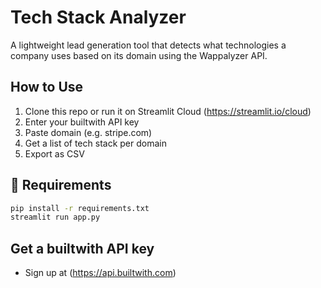 #  Tech Stack Analyzer

A lightweight lead generation tool that detects what technologies a company uses based on its domain using the Wappalyzer API.

##  How to Use

1. Clone this repo or run it on Streamlit Cloud (https://streamlit.io/cloud)
2. Enter your builtwith API key
3. Paste domain (e.g. stripe.com)
4. Get a list of tech stack per domain
5. Export as CSV

## 🧪 Requirements

```bash
pip install -r requirements.txt
streamlit run app.py
```

##  Get a builtwith API key

- Sign up at (https://api.builtwith.com)
